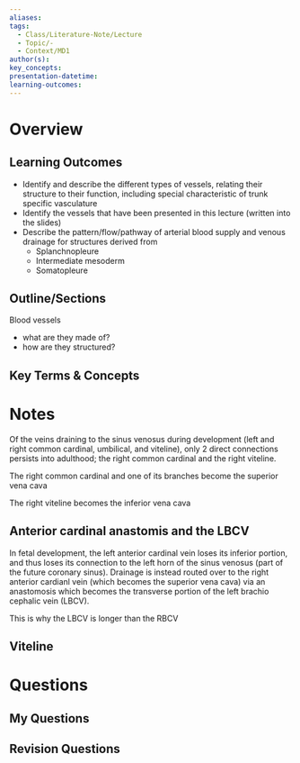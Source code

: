 ```yaml
---
aliases: 
tags:
  - Class/Literature-Note/Lecture
  - Topic/-
  - Context/MD1
author(s): 
key_concepts: 
presentation-datetime: 
learning-outcomes:
---
```



# Overview
## Learning Outcomes
- Identify and describe the different types of vessels, relating their structure to their function, including special characteristic of trunk specific vasculature
- Identify the vessels that have been presented in this lecture (written into the slides)
- Describe the pattern/flow/pathway of arterial blood supply and venous drainage for structures derived from
	- Splanchnopleure
	- Intermediate mesoderm
	- Somatopleure
## Outline/Sections
Blood vessels 
- what are they made of?
- how are they structured?

## Key Terms & Concepts


# Notes

Of the veins draining to the sinus venosus during development (left and right common cardinal, umbilical, and viteline), only 2 direct connections persists into adulthood; the right common cardinal and the right viteline.

The right common cardinal and one of its branches become the superior vena cava

The right viteline becomes the inferior vena cava

## Anterior cardinal anastomis and the LBCV

In fetal development, the left anterior cardinal vein loses its inferior portion, and thus loses its connection to the left horn of the sinus venosus (part of the future coronary sinus). Drainage is instead routed over to the right anterior cardianl vein (which becomes the superior vena cava) via an anastomosis which becomes the transverse portion of the left brachio cephalic vein (LBCV). 

This is why the LBCV is longer than the RBCV

## Viteline




# Questions

## My Questions
## Revision Questions



